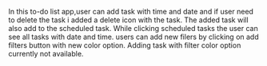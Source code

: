 In this to-do list app,user can add task with time and date and if user need to delete the task i added a delete icon with the task.
The added task will also add to the scheduled task.
While clicking scheduled tasks the user can see all tasks with date and time.
users can add new filers by clicking on add filters button with new color option.
Adding task with filter color option currently not available.
